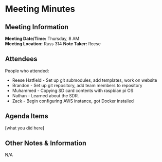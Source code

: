 # Meeting Minutes
## Meeting Information
**Meeting Date/Time:** Thursday, 8 AM  
**Meeting Location:** Russ 314
**Note Taker:** Reese 

## Attendees
People who attended:
- Reese Hatfield - Set up git submodules, add templates, work on website
- Brandon - Set up git repository, add team members to repository
- Muhammed - Copying SD card contents with raspbian pi OS 
- Nathan - Learned about the SDR.
- Zack - Begin configuring AWS instance, got Docker installed
## Agenda Items

[what you did here]

## Other Notes & Information
N/A
